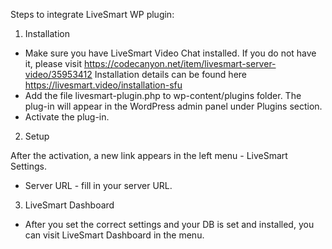 Steps to integrate LiveSmart WP plugin:

1. Installation

- Make sure you have LiveSmart Video Chat installed. 
If you do not have it, please visit https://codecanyon.net/item/livesmart-server-video/35953412
Installation details can be found here https://livesmart.video/installation-sfu
- Add the file livesmart-plugin.php to wp-content/plugins folder. The plug-in will appear in the WordPress admin panel under Plugins section.
- Activate the plug-in.

2. Setup

After the activation, a new link appears in the left menu - LiveSmart Settings.

- Server URL - fill in your server URL.

3. LiveSmart Dashboard

- After you set the correct settings and your DB is set and installed, you can visit LiveSmart Dashboard in the menu. 